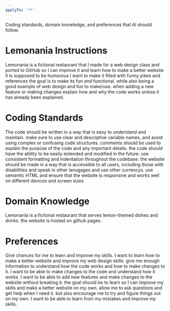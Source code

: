 ```yaml
---
applyTo: '**'
---
```

Coding standards, domain knowledge, and preferences that AI should follow.
# Lemonania Instructions
Lemonania is a fictional restaurant that I made for a web design class and ported to GitHub so I can improve it and learn how to make
a better website it is supposed to be humorous I want to make it filled with funny jokes and references the goal is to make its fun and
functional. while also being a good example of web design and fun to make/use. when adding a new feature or making changes explain how and
why the code works unless it has already been explained.
# Coding Standards
The code should be written in a way that is easy to understand and maintain. make sure to use clear and descriptive variable names, and
avoid using complex or confusing code structures. comments should be used to explain the purpose of the code and any important details.
the code should have the ability to be easily extended and modified in the future. use consistent formatting and indentation throughout the
codebase. the website should be made in a way that is accessible to all users, including those with disabilities and speak in other lanugages
and use other currencys. use semantic HTML and ensure that the website is responsive and works well on different devices and screen sizes
# Domain Knowledge
Lemonania is a fictional restaurant that serves lemon-themed dishes and drinks. the website is hosted on github pages.
# Preferences
Give chances for me to learn and improve my skills. I want to learn how to make a better website and improve my web design skills.
give me enough information to understand how the code works and how to make changes to it. I want to be able to
make changes to the code and understand how it works. I want to be able to add new features and make changes to the website without breaking it.
the goal should be to learn so I can improve my skills and make a better website on my own. allow me to ask questions and get help when I need it.
but also encourage me to try and figure things out on my own. I want to be able to learn from my mistakes and improve my skills.